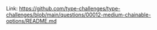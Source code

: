 Link: https://github.com/type-challenges/type-challenges/blob/main/questions/00012-medium-chainable-options/README.md